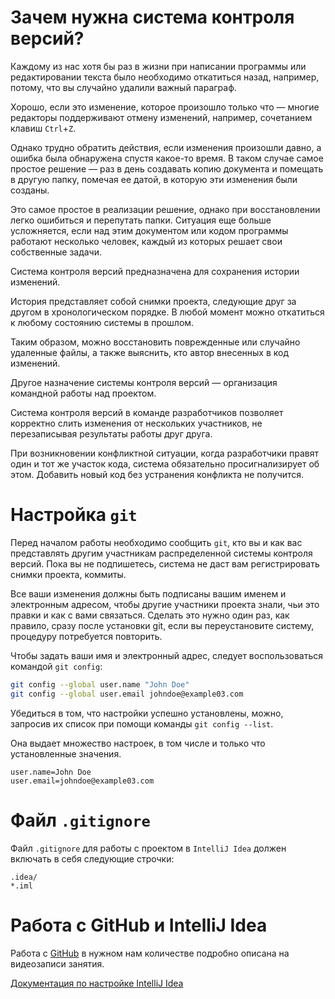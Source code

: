 # Зачем нужна система контроля версий?

Каждому из нас хотя бы раз в жизни при написании программы или редактировании текста было необходимо откатиться назад, например, потому, что вы случайно удалили важный параграф.

Хорошо, если это изменение, которое произошло только что — многие редакторы поддерживают отмену изменений, например, сочетанием клавиш `Ctrl`+`Z`.

Однако трудно обратить действия, если изменения произошли давно, а ошибка была обнаружена спустя какое-то время. В таком случае самое простое решение — раз в день создавать копию документа и помещать в другую папку, помечая ее датой, в которую эти изменения были созданы.

Это самое простое в реализации решение, однако при восстановлении легко ошибиться и перепутать папки. Ситуация еще больше усложняется, если над этим документом или кодом программы работают несколько человек, каждый из которых решает свои собственные задачи.

Система контроля версий предназначена для сохранения истории изменений.

История представляет собой снимки проекта, следующие друг за другом в хронологическом порядке. В любой момент можно откатиться к любому состоянию системы в прошлом.

Таким образом, можно восстановить поврежденные или случайно удаленные файлы, а также выяснить, кто автор внесенных в код изменений.

Другое назначение системы контроля версий — организация командной работы над проектом.

Система контроля версий в команде разработчиков позволяет корректно слить изменения от нескольких участников, не перезаписывая результаты работы друг друга.

При возникновении конфликтной ситуации, когда разработчики правят один и тот же участок кода, система обязательно просигнализирует об этом. Добавить новый код без устранения конфликта не получится.

# Настройка `git`

Перед началом работы необходимо сообщить `​git`, ​кто вы и как вас представлять другим участникам распределенной системы контроля версий. Пока вы не подпишетесь, система не даст вам регистрировать снимки проекта, коммиты.

Все ваши изменения должны быть подписаны вашим именем и электронным адресом, чтобы другие участники проекта знали, чьи это правки и как с вами связаться. Сделать это нужно один раз, как правило, сразу после установки git, если вы переустановите систему, процедуру потребуется повторить.

Чтобы задать ваши имя и электронный адрес, следует воспользоваться командой `​git config`:​
```bash
git config --global user.name "John Doe"
git config --global user.email johndoe@example03.com
```

Убедиться в том, что настройки успешно установлены, можно, запросив их список при помощи команды ​`git config --list`.​

Она выдает множество настроек, в том числе и только что установленные значения.
```
user.name=John Doe
user.email=johndoe@example03.com
```

# Файл `.gitignore`

Файл `.gitignore` для работы с проектом в `IntelliJ Idea` должен включать в себя следующие строчки:
```
.idea/
*.iml
```

# Работа с GitHub и IntelliJ Idea

Работа с [GitHub](https://github.com) в нужном нам количестве подробно описана на видеозаписи занятия.

[Документация по настройке IntelliJ Idea](https://www.jetbrains.com/help/idea/github.html)
